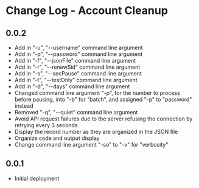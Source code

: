 # Change Log - Account Cleanup

## 0.0.2

- Add in "-u", "--username" command line argument
- Add in "-p", "--password" command line argument
- Add in "-f", "--jsonFile" command line argument
- Add in "-r", "--renewSid" command line argument
- Add in "-s", "--secPause" command line argument
- Add in "-t", "--testOnly" command line argument
- Add in "-d", "--days" command line argument
- Changed command line argument "-p", for the number to process before pausing, into "-b" for "batch", and assigned "-p" to "password" instead
- Removed "-q", "--quiet" command line argument
- Avoid API request failures due to the server refusing the connection by retrying every 3 seconds
- Display the record number as they are organized in the JSON file
- Organize code and output display
- Change command line argument "-so" to "-v" for "verbosity"

## 0.0.1

- Initial deployment